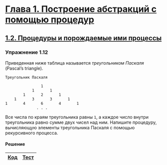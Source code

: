 # [Глава 1. Построение абстракций с помощью процедур](index.md#Глава-1-Построение-абстракций-с-помощью-процедур)
## [1.2. Процедуры и порождаемые ими процессы](index.md#12-Процедуры-и-порождаемые-ими-процессы)

### Упражнение 1.12
Приведенная ниже таблица называется _треугольником Паскаля_ (Pascal’s triangle).

```
Треугольник Паскаля

                1
            1       1
        1       2       1
    1       3       3       1
1       4       6       4       1
              . . .
```

Все числа по краям треугольника равны `1`, а каждое число внутри треугольника
равно сумме двух чисел над ним. Напишите процедуру, вычисляющую элементы
треугольника Паскаля с помощью рекурсивного процесса.

#### Решение

[Код](../../src/chapter01/exercise_1_12.rkt) | [Тест](../../test/chapter01/exercise_1_12-test.rkt)
--- | ---
